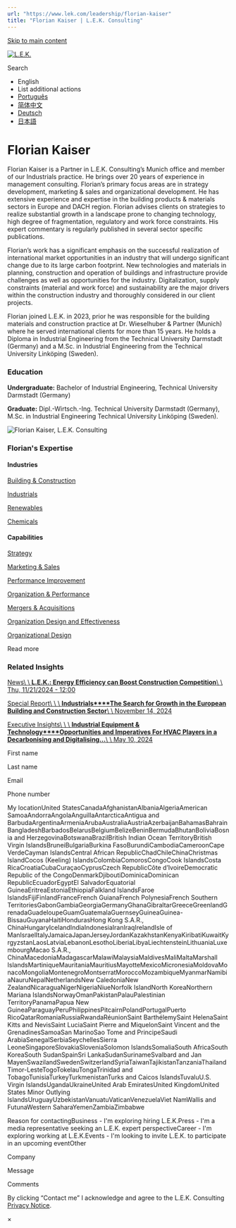 ```yaml
---
url: "https://www.lek.com/leadership/florian-kaiser"
title: "Florian Kaiser | L.E.K. Consulting"
---
```


[Skip to main content](https://www.lek.com/leadership/florian-kaiser#main-content)

[![L.E.K.](https://www.lek.com/themes/lek/images/new-logo.svg)](https://www.lek.com/ "L.E.K.")

Search

- English
- List additional actions
- [Português](https://www.lek.com/pt-br/lek-brazil)
- [简体中文](https://www.lek.com/zh-hant/lek-china)
- [Deutsch](https://www.lek.com/de/leadership/florian-kaiser)
- [日本語](https://www.lek.com/ja/lek-japan)

# Florian Kaiser

Florian Kaiser is a Partner in L.E.K. Consulting’s Munich office and member of our Industrials practice. He brings over 20 years of experience in management consulting. Florian’s primary focus areas are in strategy development, marketing & sales and organizational development. He has extensive experience and expertise in the building products & materials sectors in Europe and DACH region. Florian advises clients on strategies to realize substantial growth in a landscape prone to changing technology, high degree of fragmentation, regulatory and work force constraints. His expert commentary is regularly published in several sector specific publications.

Florian’s work has a significant emphasis on the successful realization of international market opportunities in an industry that will undergo significant change due to its large carbon footprint. New technologies and materials in planning, construction and operation of buildings and infrastructure provide challenges as well as opportunities for the industry. Digitalization, supply constraints (material and work force) and sustainability are the major drivers within the construction industry and thoroughly considered in our client projects.

Florian joined L.E.K. in 2023, prior he was responsible for the building materials and construction practice at Dr. Wieselhuber & Partner (Munich) where he served international clients for more than 15 years. He holds a Diploma in Industrial Engineering from the Technical University Darmstadt (Germany) and a M.Sc. in Industrial Engineering from the Technical University Linköping (Sweden).

### Education

**Undergraduate:** Bachelor of Industrial Engineering, Technical University Darmstadt (Germany)

**Graduate:** Dipl.-Wirtsch.-Ing. Technical University Darmstadt (Germany), M.Sc. in Industrial Engineering Technical University Linköping (Sweden).

![Florian Kaiser, L.E.K. Consulting](https://www.lek.com/sites/default/files/profile-images/florian-kaiser_web_0.jpg)

### Florian's Expertise

#### Industries

[Building & Construction](https://www.lek.com/industries/building-construction)

[Industrials](https://www.lek.com/industries/industrials)

[Renewables](https://www.lek.com/industries/energy-environment/renewables)

[Chemicals](https://www.lek.com/industries/industrials/chemicals)

#### Capabilities

[Strategy](https://www.lek.com/capabilities/strategy)

[Marketing & Sales](https://www.lek.com/capabilities/marketing-and-sales)

[Performance Improvement](https://www.lek.com/capabilities/performance-improvement)

[Organization & Performance](https://www.lek.com/capabilities/organization-performance)

[Mergers & Acquisitions](https://www.lek.com/capabilities/mergers-acquisitions)

[Organization Design and Effectiveness](https://www.lek.com/capabilities/organizational-strategy)

[Organizational Design](https://www.lek.com/capabilities/organizational-strategy/organizational-design)

Read more

### Related Insights

[News\\
\\
**L.E.K.: Energy Efficiency can Boost Construction Competition**\\
\\
Thu, 11/21/2024 - 12:00](https://www.lek.com/press/lek-energy-efficiency-can-boost-construction-competition)

[Special Report\\
\\
\\
**Industrials****The Search for Growth in the European Building and Construction Sector**\\
\\
November 14, 2024](https://www.lek.com/insights/ind/eu/sr/search-growth-european-building-and-construction-sector)

[Executive Insights\\
\\
\\
**Industrial Equipment & Technology****Opportunities and Imperatives For HVAC Players in a Decarbonising and Digitalising…**\\
\\
May 10, 2024](https://www.lek.com/insights/ind/eu/ei/opportunities-and-imperatives-hvac-players-decarbonising-and-digitalising)

First name

Last name

Email

Phone number

My locationUnited StatesCanadaAfghanistanAlbaniaAlgeriaAmerican SamoaAndorraAngolaAnguillaAntarcticaAntigua and BarbudaArgentinaArmeniaArubaAustraliaAustriaAzerbaijanBahamasBahrainBangladeshBarbadosBelarusBelgiumBelizeBeninBermudaBhutanBoliviaBosnia and HerzegovinaBotswanaBrazilBritish Indian Ocean TerritoryBritish Virgin IslandsBruneiBulgariaBurkina FasoBurundiCambodiaCameroonCape VerdeCayman IslandsCentral African RepublicChadChileChinaChristmas IslandCocos (Keeling) IslandsColombiaComorosCongoCook IslandsCosta RicaCroatiaCubaCuraçaoCyprusCzech RepublicCôte d’IvoireDemocratic Republic of the CongoDenmarkDjiboutiDominicaDominican RepublicEcuadorEgyptEl SalvadorEquatorial GuineaEritreaEstoniaEthiopiaFalkland IslandsFaroe IslandsFijiFinlandFranceFrench GuianaFrench PolynesiaFrench Southern TerritoriesGabonGambiaGeorgiaGermanyGhanaGibraltarGreeceGreenlandGrenadaGuadeloupeGuamGuatemalaGuernseyGuineaGuinea-BissauGuyanaHaitiHondurasHong Kong S.A.R., ChinaHungaryIcelandIndiaIndonesiaIranIraqIrelandIsle of ManIsraelItalyJamaicaJapanJerseyJordanKazakhstanKenyaKiribatiKuwaitKyrgyzstanLaosLatviaLebanonLesothoLiberiaLibyaLiechtensteinLithuaniaLuxembourgMacao S.A.R., ChinaMacedoniaMadagascarMalawiMalaysiaMaldivesMaliMaltaMarshall IslandsMartiniqueMauritaniaMauritiusMayotteMexicoMicronesiaMoldovaMonacoMongoliaMontenegroMontserratMoroccoMozambiqueMyanmarNamibiaNauruNepalNetherlandsNew CaledoniaNew ZealandNicaraguaNigerNigeriaNiueNorfolk IslandNorth KoreaNorthern Mariana IslandsNorwayOmanPakistanPalauPalestinian TerritoryPanamaPapua New GuineaParaguayPeruPhilippinesPitcairnPolandPortugalPuerto RicoQatarRomaniaRussiaRwandaRéunionSaint BarthélemySaint HelenaSaint Kitts and NevisSaint LuciaSaint Pierre and MiquelonSaint Vincent and the GrenadinesSamoaSan MarinoSao Tome and PrincipeSaudi ArabiaSenegalSerbiaSeychellesSierra LeoneSingaporeSlovakiaSloveniaSolomon IslandsSomaliaSouth AfricaSouth KoreaSouth SudanSpainSri LankaSudanSurinameSvalbard and Jan MayenSwazilandSwedenSwitzerlandSyriaTaiwanTajikistanTanzaniaThailandTimor-LesteTogoTokelauTongaTrinidad and TobagoTunisiaTurkeyTurkmenistanTurks and Caicos IslandsTuvaluU.S. Virgin IslandsUgandaUkraineUnited Arab EmiratesUnited KingdomUnited States Minor Outlying IslandsUruguayUzbekistanVanuatuVaticanVenezuelaViet NamWallis and FutunaWestern SaharaYemenZambiaZimbabwe

Reason for contactingBusiness - I'm exploring hiring L.E.K.Press - I'm a media representative seeking an L.E.K. expert perspectiveCareer - I'm exploring working at L.E.K.Events - I'm looking to invite L.E.K. to participate in an upcoming eventOther

Company

Message

Comments

By clicking “Contact me” I acknowledge and agree to the L.E.K. Consulting [Privacy Notice](https://www.lek.com/lek-consulting-privacy-policy).

×